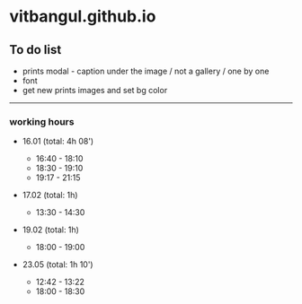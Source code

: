 # vitbangul.github.io

To do list
-----------

* prints modal - caption under the image / not a gallery / one by one
* font
* get new prints images and set bg color

---------------

### working hours
* 16.01 (total: 4h 08')
  - 16:40 - 18:10
  - 18:30 - 19:10
  - 19:17 - 21:15

* 17.02 (total: 1h)
  - 13:30 - 14:30

* 19.02 (total: 1h)
  - 18:00 - 19:00

* 23.05 (total: 1h 10')
  - 12:42 - 13:22
  - 18:00 - 18:30
  
